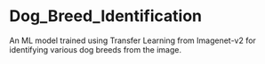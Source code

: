 # Dog_Breed_Identification
An ML model trained using Transfer Learning from Imagenet-v2 for identifying various dog breeds from the image.
